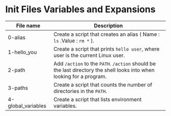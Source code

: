 # Init Files Variables and Expansions

| File name | Description |
|-----------|------------|
|0-alias | Create a script that creates an alias ( Name : `ls` .Value : `rm *` ). |
|1-hello_you | Create a script that prints `hello user`, where user is the current Linux user.|
|2-path | Add `/action` to the `PATH`. `/action` should be the last directory the shell looks into when looking for a program.|
|3-paths | Create a script that counts the number of directories in the `PATH`.|
|4-global_variables | Create a script that lists environment variables.|
